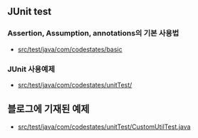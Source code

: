 ## JUnit test

### Assertion, Assumption, annotations의 기본 사용법
- [src/test/java/com/codestates/basic](https://github.com/Mason3144/Junit_test_practice/tree/main/src/test/java/com/codestates/basic)

### JUnit 사용예제
- [src/test/java/com/codestates/unitTest/](https://github.com/Mason3144/Junit_test_practice/tree/main/src/test/java/com/codestates/unitTest)

## 블로그에 기재된 예제
- [src/test/java/com/codestates/unitTest/CustomUtilTest.java](https://github.com/Mason3144/Junit_test_practice/blob/main/src/test/java/com/codestates/unitTest/CustomUtilTest.java)
